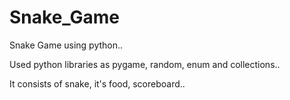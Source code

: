 # Snake_Game
Snake Game using python.. 

Used python libraries as pygame, random, enum and collections.. 

It consists of snake, it's food, scoreboard..
